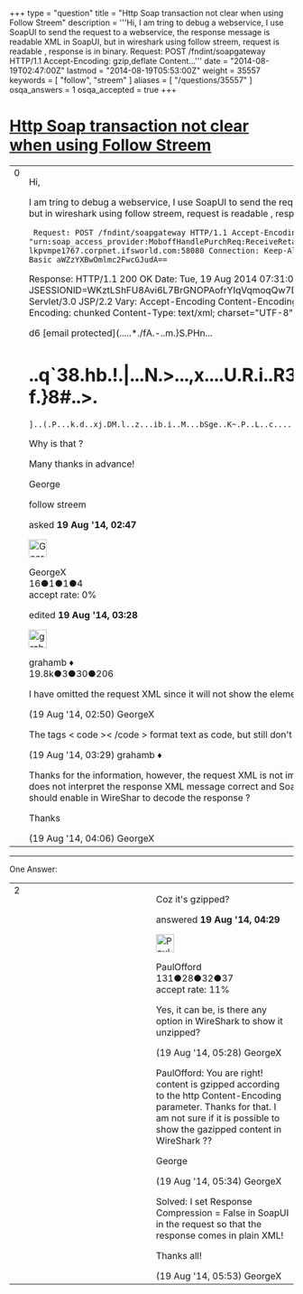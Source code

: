 +++
type = "question"
title = "Http Soap transaction not clear when using Follow Streem"
description = '''Hi, I am tring to debug a webservice, I use SoapUI to send the request to a webservice, the response message is readable XML in SoapUI, but in wireshark using follow streem, request is readable , response is in binary.  Request: POST /fndint/soapgateway HTTP/1.1 Accept-Encoding: gzip,deflate Content...'''
date = "2014-08-19T02:47:00Z"
lastmod = "2014-08-19T05:53:00Z"
weight = 35557
keywords = [ "follow", "streem" ]
aliases = [ "/questions/35557" ]
osqa_answers = 1
osqa_accepted = true
+++

<div class="headNormal">

# [Http Soap transaction not clear when using Follow Streem](/questions/35557/http-soap-transaction-not-clear-when-using-follow-streem)

</div>

<div id="main-body">

<div id="askform">

<table id="question-table" style="width:100%;"><colgroup><col style="width: 50%" /><col style="width: 50%" /></colgroup><tbody><tr class="odd"><td style="width: 30px; vertical-align: top"><div class="vote-buttons"><span id="post-35557-upvote" class="ajax-command post-vote up" rel="nofollow" title="I like this post (click again to cancel)"> </span><div id="post-35557-score" class="post-score" title="current number of votes">0</div><span id="post-35557-downvote" class="ajax-command post-vote down" rel="nofollow" title="I dont like this post (click again to cancel)"> </span> <span id="favorite-mark" class="ajax-command favorite-mark" rel="nofollow" title="mark/unmark this question as favorite (click again to cancel)"> </span><div id="favorite-count" class="favorite-count"></div></div></td><td><div id="item-right"><div class="question-body"><p>Hi,</p><p>I am tring to debug a webservice, I use SoapUI to send the request to a webservice, the response message is readable XML in SoapUI, but in wireshark using follow streem, request is readable , response is in binary.</p><p><code> Request: POST /fndint/soapgateway HTTP/1.1 Accept-Encoding: gzip,deflate Content-Type: text/xml;charset=UTF-8 SOAPAction: "urn:soap_access_provider:MoboffHandlePurchReq:ReceiveRetailPurchReq/post" Content-Length: 11099 Host: lkpvmpe1767.corpnet.ifsworld.com:58080 Connection: Keep-Alive User-Agent: Apache-HttpClient/4.1.1 (java 1.5) Authorization: Basic aWZzYXBwOmlmc2FwcGJudA==</code></p><code></code><p>Response: HTTP/1.1 200 OK Date: Tue, 19 Aug 2014 07:31:05 GMT Server: Oracle-Application-Server-12c Set-Cookie: JSESSIONID=WKztLShFU8Avi6L7BrGNOPAofrYIqVqmoqQw7DVmYQEBcfhV8D63!807751062; path=/; HttpOnly X-Powered-By: Servlet/3.0 JSP/2.2 Vary: Accept-Encoding Content-Encoding: gzip Keep-Alive: timeout=5, max=99 Connection: Keep-Alive Transfer-Encoding: chunked Content-Type: text/xml; charset="UTF-8" Content-Language: en</p><p>d6 <span class="__cf_email__" data-cfemail="ffd1d1d1d1d1d1d1d1d1d19bd1be94d1bfd1d1d1d1d1d1d1b0d1c9d1d1d1d1b5d1">[email protected]</span>(.....*./fA.-..m.}S.PHn...</p><h1 id="q38.hb.....n....x....u.r.i..r3.....gh..m...s......66d.._..r.....b........f.8...">..q`38.hb.!.|...N.&gt;...,x....U.R.i..R3.....gH..;M...S{......66D.._..R.....b......"..?f.}8#..&gt;.</h1></code><p><code>]..(.P...k.d..xj.DM.l..z...ib.i..M...bSge..K~.P..L..c...... a ...(...... 0</code></p><p>Why is that ?</p><p>Many thanks in advance!</p><p>George</p></div><div id="question-tags" class="tags-container tags"><span class="post-tag tag-link-follow" rel="tag" title="see questions tagged &#39;follow&#39;">follow</span> <span class="post-tag tag-link-streem" rel="tag" title="see questions tagged &#39;streem&#39;">streem</span></div><div id="question-controls" class="post-controls"></div><div class="post-update-info-container"><div class="post-update-info post-update-info-user"><p>asked <strong>19 Aug '14, 02:47</strong></p><img src="https://secure.gravatar.com/avatar/6f337ee7d0b098b525d194d5238c9939?s=32&amp;d=identicon&amp;r=g" class="gravatar" width="32" height="32" alt="GeorgeX&#39;s gravatar image" /><p><span>GeorgeX</span><br />
<span class="score" title="16 reputation points">16</span><span title="1 badges"><span class="badge1">●</span><span class="badgecount">1</span></span><span title="1 badges"><span class="silver">●</span><span class="badgecount">1</span></span><span title="4 badges"><span class="bronze">●</span><span class="badgecount">4</span></span><br />
<span class="accept_rate" title="Rate of the user&#39;s accepted answers">accept rate:</span> <span title="GeorgeX has no accepted answers">0%</span></p></div><div class="post-update-info post-update-info-edited"><p><span> edited <strong>19 Aug '14, 03:28</strong> </span></p><img src="https://secure.gravatar.com/avatar/d2a7e24ca66604c749c7c88c1da8ff78?s=32&amp;d=identicon&amp;r=g" class="gravatar" width="32" height="32" alt="grahamb&#39;s gravatar image" /><p><span>grahamb ♦</span><br />
<span class="score" title="19834 reputation points"><span>19.8k</span></span><span title="3 badges"><span class="badge1">●</span><span class="badgecount">3</span></span><span title="30 badges"><span class="silver">●</span><span class="badgecount">30</span></span><span title="206 badges"><span class="bronze">●</span><span class="badgecount">206</span></span></p></div></div><div id="comments-container-35557" class="comments-container"><span id="35558"></span><div id="comment-35558" class="comment"><div id="post-35558-score" class="comment-score"></div><div class="comment-text"><p>I have omitted the request XML since it will not show the element names in the forum posts, could not fins a plain text mode ...</p></div><div id="comment-35558-info" class="comment-info"><span class="comment-age">(19 Aug '14, 02:50)</span> <span class="comment-user userinfo">GeorgeX</span></div></div><span id="35562"></span><div id="comment-35562" class="comment"><div id="post-35562-score" class="comment-score"></div><div class="comment-text"><p>The tags &lt; code &gt;&lt; /code &gt; format text as code, but still don't get it all correct. Note that there are no spaces in the real tags.</p></div><div id="comment-35562-info" class="comment-info"><span class="comment-age">(19 Aug '14, 03:29)</span> <span class="comment-user userinfo">grahamb ♦</span></div></div><span id="35566"></span><div id="comment-35566" class="comment"><div id="post-35566-score" class="comment-score"></div><div class="comment-text"><p>Thanks for the information, however, the request XML is not important to show in this post since the main problem is why wire shark does not interpret the response XML message correct and Soap UI gives a clear response message ? Is there a decoding flag that I should enable in WireShar to decode the response ?</p><p>Thanks</p></div><div id="comment-35566-info" class="comment-info"><span class="comment-age">(19 Aug '14, 04:06)</span> <span class="comment-user userinfo">GeorgeX</span></div></div></div><div id="comment-tools-35557" class="comment-tools"></div><div class="clear"></div><div id="comment-35557-form-container" class="comment-form-container"></div><div class="clear"></div></div></td></tr></tbody></table>

------------------------------------------------------------------------

<div class="tabBar">

<span id="sort-top"></span>

<div class="headQuestions">

One Answer:

</div>

</div>

<span id="35569"></span>

<div id="answer-container-35569" class="answer accepted-answer">

<table style="width:100%;"><colgroup><col style="width: 50%" /><col style="width: 50%" /></colgroup><tbody><tr class="odd"><td style="width: 30px; vertical-align: top"><div class="vote-buttons"><span id="post-35569-upvote" class="ajax-command post-vote up" rel="nofollow" title="I like this post (click again to cancel)"> </span><div id="post-35569-score" class="post-score" title="current number of votes">2</div><span id="post-35569-downvote" class="ajax-command post-vote down" rel="nofollow" title="I dont like this post (click again to cancel)"> </span> <span class="accept-answer on" rel="nofollow" title="GeorgeX has selected this answer as the correct answer"> </span></div></td><td><div class="item-right"><div class="answer-body"><p>Coz it's gzipped?</p></div><div class="answer-controls post-controls"></div><div class="post-update-info-container"><div class="post-update-info post-update-info-user"><p>answered <strong>19 Aug '14, 04:29</strong></p><img src="https://secure.gravatar.com/avatar/2e1b4057f2ff59fe059b23cc6571abaf?s=32&amp;d=identicon&amp;r=g" class="gravatar" width="32" height="32" alt="PaulOfford&#39;s gravatar image" /><p><span>PaulOfford</span><br />
<span class="score" title="131 reputation points">131</span><span title="28 badges"><span class="badge1">●</span><span class="badgecount">28</span></span><span title="32 badges"><span class="silver">●</span><span class="badgecount">32</span></span><span title="37 badges"><span class="bronze">●</span><span class="badgecount">37</span></span><br />
<span class="accept_rate" title="Rate of the user&#39;s accepted answers">accept rate:</span> <span title="PaulOfford has 5 accepted answers">11%</span></p></div></div><div id="comments-container-35569" class="comments-container"><span id="35572"></span><div id="comment-35572" class="comment"><div id="post-35572-score" class="comment-score"></div><div class="comment-text"><p>Yes, it can be, is there any option in WireShark to show it unzipped?</p></div><div id="comment-35572-info" class="comment-info"><span class="comment-age">(19 Aug '14, 05:28)</span> <span class="comment-user userinfo">GeorgeX</span></div></div><span id="35573"></span><div id="comment-35573" class="comment"><div id="post-35573-score" class="comment-score"></div><div class="comment-text"><p>PaulOfford: You are right! content is gzipped according to the http Content-Encoding parameter. Thanks for that. I am not sure if it is possible to show the gazipped content in WireShark ??</p><p>George</p></div><div id="comment-35573-info" class="comment-info"><span class="comment-age">(19 Aug '14, 05:34)</span> <span class="comment-user userinfo">GeorgeX</span></div></div><span id="35574"></span><div id="comment-35574" class="comment"><div id="post-35574-score" class="comment-score"></div><div class="comment-text"><p>Solved: I set Response Compression = False in SoapUI in the request so that the response comes in plain XML!</p><p>Thanks all!</p></div><div id="comment-35574-info" class="comment-info"><span class="comment-age">(19 Aug '14, 05:53)</span> <span class="comment-user userinfo">GeorgeX</span></div></div></div><div id="comment-tools-35569" class="comment-tools"></div><div class="clear"></div><div id="comment-35569-form-container" class="comment-form-container"></div><div class="clear"></div></div></td></tr></tbody></table>

</div>

<div class="paginator-container-left">

</div>

</div>

</div>

